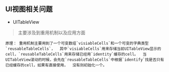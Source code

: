 ## UI视图相关问题
- UITableView
> 主要涉及到重用机制以及应用方面
```
原理： 重用机制主要用到了一个可变数组`visiableCells`和一个可变的字典类型`reusableTableCells`，  其中`visiableCells`用来存储当前UITableView显示的cell，`reusableTableCells`用来存储已经用`identity`缓存的cell。  当UITableView滚动的时候，会先在`reusableTableCells`中根据`identify`找是否只有已经缓存的cell，如果有直接使用，  没有则初始化一个。
```
